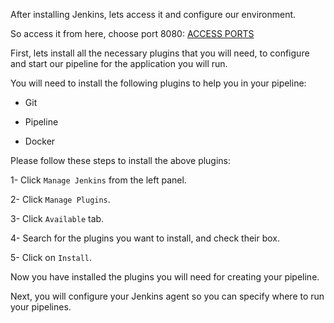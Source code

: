 After installing Jenkins, lets access it and configure our environment.

So access it from here, choose port 8080:
 [ACCESS PORTS]({{TRAFFIC_SELECTOR}})

First, lets install all the necessary plugins that you will need, to configure and start our pipeline for the application you will run.

You will need to install the following plugins to help you in your pipeline:

- Git

- Pipeline

- Docker

Please follow these steps to install the above plugins:

1- Click `Manage Jenkins` from the left panel.

2- Click `Manage Plugins`.

3- Click `Available` tab.

4- Search for the plugins you want to install, and check their box.

5- Click on  `Install`.



Now you have installed the plugins you will need for creating your pipeline.

Next, you will configure your Jenkins agent so you can specify where to run your pipelines.
